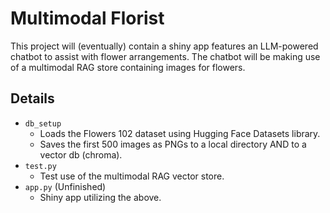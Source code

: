 # Multimodal Florist
This project will (eventually) contain a shiny app features an LLM-powered chatbot to assist with flower arrangements. The chatbot will be making use of a multimodal RAG store containing images for flowers.

## Details
- `db_setup`
  - Loads the Flowers 102 dataset using Hugging Face Datasets library.
  - Saves the first 500 images as PNGs to a local directory AND to a vector db (chroma).
- `test.py`
  - Test use of the multimodal RAG vector store.
- `app.py` (Unfinished) 
  - Shiny app utilizing the above.
